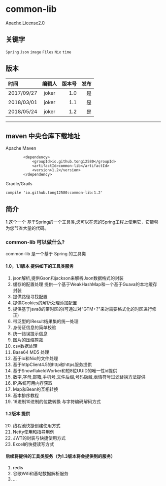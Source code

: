 # common-lib
[Apache License2.0](http://www.apache.org/licenses/)

## 关键字

`Spring` `Json` `image` `Files` `Nio` `time`

## 版本

| 时间        | 编辑人     | 版本号| 发布|
|:---------- |:---------:|---:|---:|
| 2017/09/27  | joker      | 1.0 | 是
| 2018/03/01  | joker      | 1.1 | 是
| 2018/05/24  | joker      | 1.2 | 是

----

## maven 中央仓库下载地址

Apache Maven

```
		<dependency>
			<groupId>io.github.tong12580</groupId>
			<artifactId>common-lib</artifactId>
			<version>1.2</version>
		</dependency>

```

Gradle/Grails

```
compile 'io.github.tong12580:common-lib:1.2'

```

## 简介

1.这个一个 基于Spring的一个工具类,您可以在您的Spring工程上使用它，它能够为您节省大量的代码。

### common-lib 可以做什么?

common-lib 是一个基于 Spring 的工具类

#### 1.0，1.1版本 提供如下的工具类服务

1. json解析,提供Gson和jackson来解析Json数据格式的封装
2. 缓存的配置处理 提供一个基于WeakHashMap和一个基于Guava的本地缓存封装
3. 提供路径寻找配置
4. 提供Cookies的解析处理添加配置
5. 提供基于java8的带时区的(可通过对"GTM+?"来对需要格式化的时区进行修正)
6. 带泛型的IResult结果集的统一处理
7. 身份证信息的简单校验
8. 统一错误提示信息
9. 图片的压缩剪裁
10. csv数据处理
11. Base64 MD5 处理
12. 基于io和Nio的文件处理
13. 基于httpClient4.5的http和https服务提供
14. 基于SnowflakeIdWorker和短8位UUID的唯一性id提供
15. 数字,字母,邮箱,手机号,文件后缀,号码隐藏,表情符号过滤替换方法提供
16. IP,系统可用内存获取
17. Map和Bean的互相转换
18. 基本排序教程
19. 16进制10进制的位数转换 与字符编码解码方式

#### 1.2版本 提供

20. 线程池快捷创建使用方式
21. Netty使用和指导用例
22. JWT的封装与快捷使用方式
23. Excel的快捷读写方式

#### 后续将提供的工具类服务（为1.3版本将会提供到的服务）

1. redis
2. 谷歌Wifi和基站数据解析服务
3. ...
